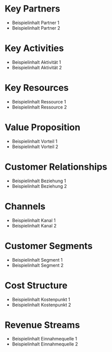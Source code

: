 # Key Partners
- Beispielinhalt Partner 1
- Beispielinhalt Partner 2

# Key Activities
- Beispielinhalt Aktivität 1
- Beispielinhalt Aktivität 2

# Key Resources
- Beispielinhalt Ressource 1
- Beispielinhalt Ressource 2

# Value Proposition
- Beispielinhalt Vorteil 1
- Beispielinhalt Vorteil 2

# Customer Relationships
- Beispielinhalt Beziehung 1
- Beispielinhalt Beziehung 2

# Channels
- Beispielinhalt Kanal 1
- Beispielinhalt Kanal 2

# Customer Segments
- Beispielinhalt Segment 1
- Beispielinhalt Segment 2

# Cost Structure
- Beispielinhalt Kostenpunkt 1
- Beispielinhalt Kostenpunkt 2

# Revenue Streams
- Beispielinhalt Einnahmequelle 1
- Beispielinhalt Einnahmequelle 2

